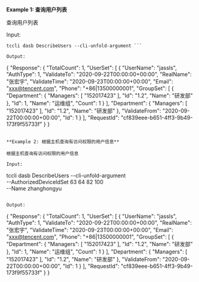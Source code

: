 **Example 1: 查询用户列表**

查询用户列表

Input: 

```
tccli dasb DescribeUsers --cli-unfold-argument ```

Output: 
```
{
    "Response": {
        "TotalCount": 1,
        "UserSet": [
            {
                "UserName": "jassls",
                "AuthType": 1,
                "ValidateTo": "2020-09-22T00:00:00+00:00",
                "RealName": "张宏宇",
                "ValidateTime": "2020-09-23T00:00:00+00:00",
                "Email": "xxx@tencent.com",
                "Phone": "+86|13500000001",
                "GroupSet": [
                    {
                        "Department": {
                            "Managers": [
                                "152017423"
                            ],
                            "Id": "1.2",
                            "Name": "研发部"
                        },
                        "Id": 1,
                        "Name": "运维组",
                        "Count": 1
                    }
                ],
                "Department": {
                    "Managers": [
                        "152017423"
                    ],
                    "Id": "1.2",
                    "Name": "研发部"
                },
                "ValidateFrom": "2020-09-22T00:00:00+00:00",
                "Id": 1
            }
        ],
        "RequestId": "cf839eee-b651-4ff3-9b49-173f9f55733f"
    }
}
```

**Example 2: 根据主机查询有访问权限的用户信息**

根据主机查询有访问权限的用户信息

Input: 

```
tccli dasb DescribeUsers --cli-unfold-argument  \
    --AuthorizedDeviceIdSet 63 64 82 100 \
    --Name zhanghongyu
```

Output: 
```
{
    "Response": {
        "TotalCount": 1,
        "UserSet": [
            {
                "UserName": "jassls",
                "AuthType": 1,
                "ValidateTo": "2020-09-22T00:00:00+00:00",
                "RealName": "张宏宇",
                "ValidateTime": "2020-09-23T00:00:00+00:00",
                "Email": "xxx@tencent.com",
                "Phone": "+86|13500000001",
                "GroupSet": [
                    {
                        "Department": {
                            "Managers": [
                                "152017423"
                            ],
                            "Id": "1.2",
                            "Name": "研发部"
                        },
                        "Id": 1,
                        "Name": "运维组",
                        "Count": 1
                    }
                ],
                "Department": {
                    "Managers": [
                        "152017423"
                    ],
                    "Id": "1.2",
                    "Name": "研发部"
                },
                "ValidateFrom": "2020-09-22T00:00:00+00:00",
                "Id": 1
            }
        ],
        "RequestId": "cf839eee-b651-4ff3-9b49-173f9f55733f"
    }
}
```

